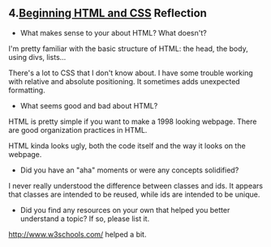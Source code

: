 ## 4.[Beginning HTML and CSS](4_beginning_HTML_CSS/readme.mc) Reflection

* What makes sense to your about HTML? What doesn't?

I'm pretty familiar with the basic structure of HTML: the head, the body, using divs, lists...

There's a lot to CSS that I don't know about. I have some trouble working with relative and absolute positioning. It sometimes adds unexpected formatting.

* What seems good and bad about HTML?

HTML is pretty simple if you want to make a 1998 looking webpage.  There are good organization practices in HTML.

HTML kinda looks ugly, both the code itself and the way it looks on the webpage.


* Did you have an "aha" moments or were any concepts solidified?

I never really understood the difference between classes and ids.  It appears that classes are intended to be reused, while ids are intended to be unique.

* Did you find any resources on your own that helped you better understand a topic? If so, please list it.

http://www.w3schools.com/ helped a bit.

<!-- Add your reflection here. Remove the comment markers -->
